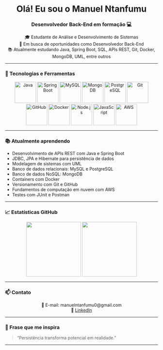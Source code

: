 <h1 align="center">Olá! Eu sou o Manuel Ntanfumu</h1>
<h3 align="center">Desenvolvedor Back-End em formação 💻</h3>

<p align="center">
  🎓 Estudante de Análise e Desenvolvimento de Sistemas <br>
  💼 Em busca de oportunidades como Desenvolvedor Back-End <br>
  📚 Atualmente estudando Java, Spring Boot, SQL, APIs REST, Git, Docker, MongoDB, UML, entre outros
</p>

---

### 🚀 Tecnologias e Ferramentas

<p align="center">
  <img src="https://cdn.jsdelivr.net/gh/devicons/devicon/icons/java/java-original-wordmark.svg" height="70" alt="Java" />
  <img src="https://cdn.jsdelivr.net/gh/devicons/devicon/icons/spring/spring-original-wordmark.svg" height="70" alt="Spring Boot" />
  <img src="https://cdn.jsdelivr.net/gh/devicons/devicon/icons/mysql/mysql-original-wordmark.svg" height="70" alt="MySQL" />
  <img src="https://cdn.jsdelivr.net/gh/devicons/devicon/icons/mongodb/mongodb-original-wordmark.svg" height="70" alt="MongoDB" />
  <img src="https://cdn.jsdelivr.net/gh/devicons/devicon/icons/postgresql/postgresql-original-wordmark.svg" height="70" alt="PostgreSQL" />
  <img src="https://cdn.jsdelivr.net/gh/devicons/devicon/icons/git/git-original-wordmark.svg" height="70" alt="Git" />
  <img src="https://cdn.jsdelivr.net/gh/devicons/devicon/icons/github/github-original-wordmark.svg" height="70" alt="GitHub" />
  <img src="https://cdn.jsdelivr.net/gh/devicons/devicon/icons/docker/docker-original-wordmark.svg" height="70" alt="Docker" />
  <img src="https://cdn.jsdelivr.net/gh/devicons/devicon/icons/nodejs/nodejs-original-wordmark.svg" height="70" alt="Node.js" />
  <img src="https://cdn.jsdelivr.net/gh/devicons/devicon/icons/javascript/javascript-original.svg" height="70" alt="JavaScript" />
  <img src="https://img.icons8.com/color/96/amazon-web-services.png" height="70" alt="AWS" />
</p>

---

### 📚 Atualmente aprendendo

- Desenvolvimento de APIs REST com Java e Spring Boot  
- JDBC, JPA e Hibernate para persistência de dados  
- Modelagem de sistemas com UML  
- Banco de dados relacionais: MySQL e PostgreSQL  
- Banco de dados NoSQL: MongoDB  
- Containers com Docker  
- Versionamento com Git e GitHub  
- Fundamentos de computação em nuvem com AWS  
- Testes com JUnit e Postman

---

### 📈 Estatísticas GitHub

<div align="center">
  <img height="180em" src="https://github-readme-stats.vercel.app/api?username=manntanfumu0&show_icons=true&theme=radical"/>
  <img height="180em" src="https://github-readme-stats.vercel.app/api/top-langs/?username=manntanfumu0&layout=compact&theme=radical"/>
</div>

---

### 📫 Contato

<p align="center">
  📧 E-mail: manuelntanfumu0@gmail.com <br>
  💼 <a href="https://www.linkedin.com/in/manuel-filipe-ntanfumu-384612292?utm_source=share&utm_campaign=share_via&utm_content=profile&utm_medium=ios_app" target="_blank">LinkedIn</a>
</p>

---

### 💬 Frase que me inspira

> “Persistência transforma potencial em realidade.”

---
